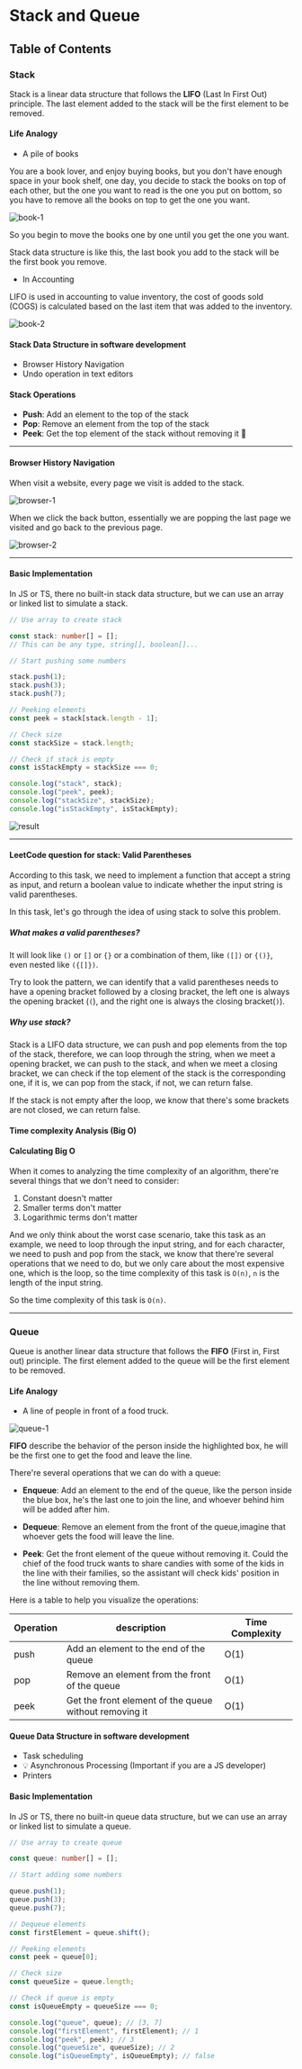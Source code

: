 # Stack and Queue

## Table of Contents

### Stack

Stack is a linear data structure that follows the **LIFO** (Last In First Out) principle. The last element added to the stack will be the first element to be removed.

#### Life Analogy

- A pile of books

You are a book lover, and enjoy buying books, but you don't have enough space in your book shelf, one day, you decide to stack the books on top of each other, but the one you want to read is the one you put on bottom, so you have to remove all the books on top to get the one you want.

![book-1](./screenshots/book-1.png)

So you begin to move the books one by one until you get the one you want.

Stack data structure is like this, the last book you add to the stack will be the first book you remove.

- In Accounting

LIFO is used in accounting to value inventory, the cost of goods sold (COGS) is calculated based on the last item that was added to the inventory.

![book-2](./screenshots/book-2.png)

#### Stack Data Structure in software development

- Browser History Navigation
- Undo operation in text editors

#### Stack Operations

- **Push**: Add an element to the top of the stack
- **Pop**: Remove an element from the top of the stack
- **Peek**: Get the top element of the stack without removing it 👀

---

#### Browser History Navigation

When visit a website, every page we visit is added to the stack.

![browser-1](./screenshots/browser-1.png)

When we click the back button, essentially we are popping the last page we visited and go back to the previous page.

![browser-2](./screenshots/browser-2.png)

---

#### Basic Implementation

In JS or TS, there no built-in stack data structure, but we can use an array or linked list to simulate a stack.

```typescript
// Use array to create stack

const stack: number[] = [];
// This can be any type, string[], boolean[]...

// Start pushing some numbers

stack.push(1);
stack.push(3);
stack.push(7);

// Peeking elements
const peek = stack[stack.length - 1];

// Check size
const stackSize = stack.length;

// Check if stack is empty
const isStackEmpty = stackSize === 0;

console.log("stack", stack);
console.log("peek", peek);
console.log("stackSize", stackSize);
console.log("isStackEmpty", isStackEmpty);
```

![result](./screenshots/result.png)

---

#### LeetCode question for stack: Valid Parentheses

According to this task, we need to implement a function that accept a string as input, and return a boolean value to indicate whether the input string is valid parentheses.

In this task, let's go through the idea of using stack to solve this problem.

##### What makes a valid parentheses?

It will look like `()` or `[]` or `{}` or a combination of them, like `([])` or `{()}`, even nested like `({[]})`.

Try to look the pattern, we can identify that a valid parentheses needs to have a opening bracket followed by a closing bracket, the left one is always the opening bracket (`(`), and the right one is always the closing bracket(`)`).

##### Why use stack?

Stack is a LIFO data structure, we can push and pop elements from the top of the stack, therefore, we can loop through the string, when we meet a opening bracket, we can push to the stack, and when we meet a closing bracket, we can check if the top element of the stack is the corresponding one, if it is, we can pop from the stack, if not, we can return false.

If the stack is not empty after the loop, we know that there's some brackets are not closed, we can return false.

#### Time complexity Analysis (Big O)

#### Calculating Big O

When it comes to analyzing the time complexity of an algorithm, there're several things that we don't need to consider:

1. Constant doesn't matter
2. Smaller terms don't matter
3. Logarithmic terms don't matter

And we only think about the worst case scenario, take this task as an example, we need to loop through the input string, and for each character, we need to push and pop from the stack, we know that there're several operations that we need to do, but we only care about the most expensive one, which is the loop, so the time complexity of this task is `O(n)`, `n` is the length of the input string.

So the time complexity of this task is `O(n)`.

---

### Queue

Queue is another linear data structure that follows the **FIFO** (First in, First out) principle. The first element added to the queue will be the first element to be removed.

#### Life Analogy

- A line of people in front of a food truck.

![queue-1](./screenshots/queue-1.png)

**FIFO** describe the behavior of the person inside the highlighted box, he will be the first one to get the food and leave the line.

There're several operations that we can do with a queue:

- **Enqueue**: Add an element to the end of the queue, like the person inside the blue box, he's the last one to join the line, and whoever behind him will be added after him.

- **Dequeue**: Remove an element from the front of the queue,imagine that whoever gets the food will leave the line.

- **Peek**: Get the front element of the queue without removing it. Could the chief of the food truck wants to share candies with some of the kids in the line with their families, so the assistant will check kids' position in the line without removing them.

Here is a table to help you visualize the operations:

| Operation | description                                            | Time Complexity |
| --------- | ------------------------------------------------------ | --------------- |
| push      | Add an element to the end of the queue                 | O(1)            |
| pop       | Remove an element from the front of the queue          | O(1)            |
| peek      | Get the front element of the queue without removing it | O(1)            |

#### Queue Data Structure in software development

- Task scheduling
- 💡 Asynchronous Processing (Important if you are a JS developer)
- Printers

#### Basic Implementation

In JS or TS, there no built-in queue data structure, but we can use an array or linked list to simulate a queue.

```typescript
// Use array to create queue

const queue: number[] = [];

// Start adding some numbers

queue.push(1);
queue.push(3);
queue.push(7);

// Dequeue elements
const firstElement = queue.shift();

// Peeking elements
const peek = queue[0];

// Check size
const queueSize = queue.length;

// Check if queue is empty
const isQueueEmpty = queueSize === 0;

console.log("queue", queue); // [3, 7]
console.log("firstElement", firstElement); // 1
console.log("peek", peek); // 3
console.log("queueSize", queueSize); // 2
console.log("isQueueEmpty", isQueueEmpty); // false
```
